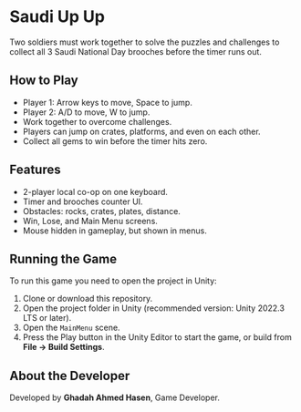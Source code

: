 # Saudi Up Up
Two soldiers must work together to solve the puzzles and challenges to collect all 3 Saudi National Day brooches before the timer runs out.

## How to Play
- Player 1: Arrow keys to move, Space to jump.  
- Player 2: A/D to move, W to jump.  
- Work together to overcome challenges.  
- Players can jump on crates, platforms, and even on each other.  
- Collect all gems to win before the timer hits zero.  

## Features
- 2-player local co-op on one keyboard.
- Timer and brooches counter UI.
- Obstacles: rocks, crates, plates, distance.
- Win, Lose, and Main Menu screens.
- Mouse hidden in gameplay, but shown in menus.

## Running the Game
To run this game you need to open the project in Unity:
1. Clone or download this repository.  
2. Open the project folder in Unity (recommended version: Unity 2022.3 LTS or later).  
3. Open the `MainMenu` scene.  
4. Press the Play button in the Unity Editor to start the game, or build from **File → Build Settings**.  

## About the Developer
Developed by **Ghadah Ahmed Hasen**, Game Developer.  
